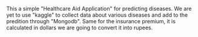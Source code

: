 This a simple "Healthcare Aid Application" for predicting diseases.
We are yet to use "kaggle" to collect data about various diseases and add to the predition through "Mongodb".
Same for the insurance premium, it is calculated in dollars we are going to convert it into rupees.
